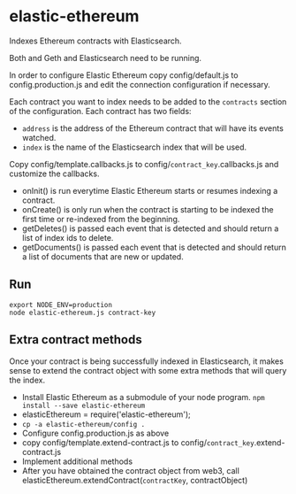 # elastic-ethereum
Indexes Ethereum contracts with Elasticsearch.

Both and Geth and Elasticsearch need to be running.

In order to configure Elastic Ethereum copy config/default.js to config.production.js and edit the connection configuration if necessary.

Each contract you want to index needs to be added to the `contracts` section of the configuration. Each contract has two fields:

* `address` is the address of the Ethereum contract that will have its events watched.
* `index` is the name of the Elasticsearch index that will be used.

Copy config/template.callbacks.js to config/`contract_key`.callbacks.js and customize the callbacks.

* onInit() is run everytime Elastic Ethereum starts or resumes indexing a contract.
* onCreate() is only run when the contract is starting to be indexed the first time or re-indexed from the beginning.
* getDeletes() is passed each event that is detected and should return a list of index ids to delete.
* getDocuments() is passed each event that is detected and should return a list of documents that are new or updated.

## Run
```
export NODE_ENV=production
node elastic-ethereum.js contract-key
```

## Extra contract methods
Once your contract is being successfully indexed in Elasticsearch, it makes sense to extend the contract object with some extra methods that will query the index.

* Install Elastic Ethereum as a submodule of your node program. `npm install --save elastic-ethereum`
* elasticEthereum = require('elastic-ethereum');
* `cp -a elastic-ethereum/config .`
* Configure config.production.js as above
* copy config/template.extend-contract.js to config/`contract_key`.extend-contract.js
* Implement additional methods
* After you have obtained the contract object from web3, call elasticEthereum.extendContract(`contractKey`, contractObject)
